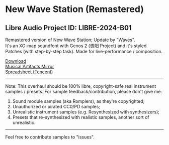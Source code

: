 # New Wave Station (Remastered)
**Libre Audio Project ID: LIBRE-2024-B01**
---
Remastered version of New Wave Station; Update by "Waves".<br>
It's an XG-map soundfont with Genos 2 (贵阳 Project) and it's styled Patches (with step-by-step task). Made for live-performance / composition.

[Download](https://archive.wohlsoft.ru/_User/Yingchun%20Soul/Sample%20Libraries/New%20Wave%20Station%202024.sf2)<br>
[Musical Artifacts Mirror](https://musical-artifacts.com/artifacts/4523)<br>
[Spreadsheet (Tencent)](https://docs.qq.com/sheet/DSmZHRFFLb2VXU29V)

---
Note: This overhaul should be 100% libre, copyright-safe real instrument samples / presets. For sample feedback/contribution, please don't give me:

1. Sound module samples (aka Romplers), as they're copyrighted;
2. Unauthorized or pirated CC0/PD samples;
3. Unrealistic instrument samples (e.g. Resynthesized with synthesizers);
4. Presets that re-synthesized with realistic samples, another sort of unrealistic.

---
Feel free to contribute samples to "issues".
